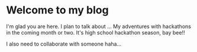 # Welcome to my blog

I'm glad you are here. I plan to talk about ...
My adventures with hackathons in the coming month or two. It's high school hackathon season, bay bee!!

I also need to collaborate with someone haha...
